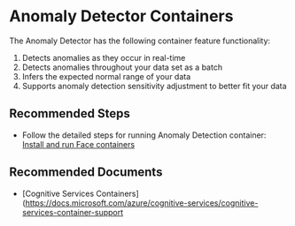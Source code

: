 <properties
  pagetitle="Anomaly Detector Containers"
  service="microsoft.cognitiveservices"
  resource="accounts"
  ms.author="phanim"
  selfhelptype="Generic"
  supporttopicids="32740959"
  productpesids="17253"
  cloudenvironments="public,fairfax,mooncake,ussec,usnat"
  articleid="f7ae9a5e-c6fd-4132-925a-ef711a05dd81"
  ownershipid="AzureCogSvc_CognitiveServices" />
# Anomaly Detector Containers

The Anomaly Detector has the following container feature functionality:

1. Detects anomalies as they occur in real-time
2. Detects anomalies throughout your data set as a batch
3. Infers the expected normal range of your data
4. Supports anomaly detection sensitivity adjustment to better fit your data

## **Recommended Steps**

* Follow the detailed steps for running Anomaly Detection container: [Install and run Face containers](https://docs.microsoft.com/azure/cognitive-services/anomaly-detector/anomaly-detector-container-howto)

## **Recommended Documents**

* [Cognitive Services Containers](https://docs.microsoft.com/azure/cognitive-services/cognitive-services-container-support

